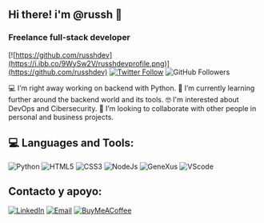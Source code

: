 ## Hi there! i'm @russh 👋
### Freelance full-stack developer
[![https://github.com/russhdev](https://i.ibb.co/9WySw2V/russhdevprofile.png)](https://github.com/russhdev)
[![Twitter Follow](https://img.shields.io/twitter/follow/russhdevmx?style=social)](https://twitter.com/russhdevmx)
![GitHub Followers](https://img.shields.io/github/followers/russhdev?style=social)

💻 I’m right away working on backend with Python.
🌱 I’m currently learning further around the backend world and its tools.
🤓 I'm interested about DevOps and Cibersecurity.
🦾 I’m looking to collaborate with other people in personal and business projects.

## 💻 Languages and Tools:
![Python](https://img.shields.io/badge/python-%2314354C.svg?style=for-the-badge&logo=python&logoColor=white)
![HTML5](https://img.shields.io/badge/HTML5-E34F26?style=for-the-badge&logo=HTML5&logoColor=white)
![CSS3](https://img.shields.io/badge/CSS3-1572B6?style=for-the-badge&logo=css3&logoColor=white)
![NodeJs](https://img.shields.io/badge/node.js-679e63.svg?style=for-the-badge&logo=node.js&logoColor=white)
![GeneXus](https://img.shields.io/badge/GeneXus-D12C1C?style=for-the-badge&logo=gitee&logoColor=white)
![VScode](https://img.shields.io/badge/VisualStudioCode-0078d7.svg?style=for-the-badge&logo=visual-studio-code&logoColor=white) 

## Contacto y apoyo:
[![LinkedIn](https://img.shields.io/badge/LinkedIn-russh_dev-0077B5?style=for-the-badge&logo=linkedin&logoColor=white&labelColor=101010)](https://www.linkedin.com/in/russhdev)
[![Email](https://img.shields.io/badge/russhdevmx@gmail.com-email_-D14836?style=for-the-badge&logo=gmail&logoColor=white&labelColor=101010)](mailto:russhdevmx@gmail.com)
[![BuyMeACoffee](https://img.shields.io/badge/Buy_Me_A_Coffee-apoyamitrabajo-FFDD00?style=for-the-badge&logo=buy-me-a-coffee&logoColor=white&labelColor=101010)](https://www.buymeacoffee.com/russhdev)

<!--
**russhdev/russhdev** is a ✨ _special_ ✨ repository because its `README.md` (this file) appears on your GitHub profile.

Here are some ideas to get you started:

- 🔭 I’m currently working on ...
- 🌱 I’m currently learning ...
- 👯 I’m looking to collaborate on ...
- 🤔 I’m looking for help with ...
- 💬 Ask me about ...
- 📫 How to reach me: ...
- 😄 Pronouns: ...
- ⚡ Fun fact: ...
-->

